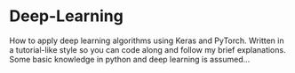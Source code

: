 # Deep-Learning
How to apply deep learning algorithms using Keras and PyTorch. Written in a tutorial-like style so you can code along and follow my brief explanations. Some basic knowledge in python and deep learning is assumed...
